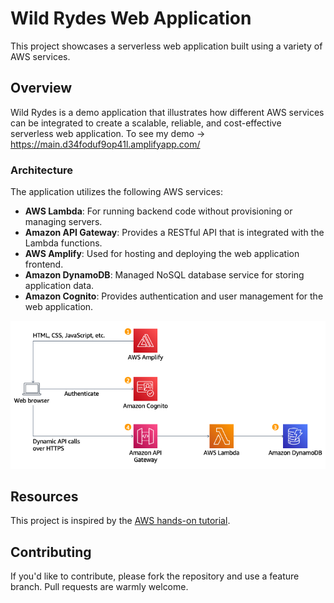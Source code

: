 # Wild Rydes Web Application

This project showcases a serverless web application built using a variety of AWS services.

## Overview

Wild Rydes is a demo application that illustrates how different AWS services can be integrated to create a scalable, reliable, and cost-effective serverless web application. To see my demo ->
https://main.d34foduf9op41l.amplifyapp.com/

### Architecture

The application utilizes the following AWS services:
- **AWS Lambda**: For running backend code without provisioning or managing servers.
- **Amazon API Gateway**: Provides a RESTful API that is integrated with the Lambda functions.
- **AWS Amplify**: Used for hosting and deploying the web application frontend.
- **Amazon DynamoDB**: Managed NoSQL database service for storing application data.
- **Amazon Cognito**: Provides authentication and user management for the web application.

![Serverless Architecture](./images/Serverless_Architecture.png)

## Resources

This project is inspired by the [AWS hands-on tutorial](https://aws.amazon.com/getting-started/hands-on/build-serverless-web-app-lambda-apigateway-s3-dynamodb-cognito/).

## Contributing

If you'd like to contribute, please fork the repository and use a feature branch. Pull requests are warmly welcome.
